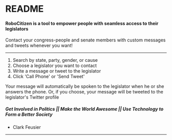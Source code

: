 # README

#### RoboCitizen is a tool to empower people with seamless access to their legislators
Contact your congress-people and senate members with custom messages and tweets whenever you want!
***

1. Search by state, party, gender, or cause
2. Choose a legislator you want to contact
3. Write a message or tweet to the legislator
4. Click 'Call Phone' or 'Send Tweet'

Your message will automatically be spoken to the legislator when he or she answers the phone. Or, if you choose, your message will be tweeted to the legislator's Twitter profile 

##### Get Involved in Politics || Make the World Awesome || Use Technology to Form a Better Society

* Clark Feusier
***
